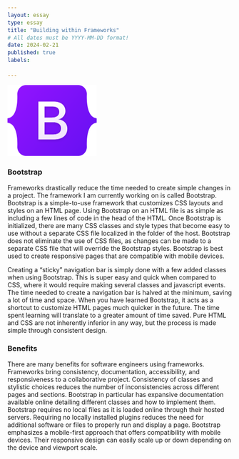 ```yaml
---
layout: essay
type: essay
title: "Building within Frameworks"
# All dates must be YYYY-MM-DD format!
date: 2024-02-21
published: true
labels:

---
```

<img width="200px" class="rounded float-start pe-4" src="../img/E37/logo.png">

### Bootstrap
Frameworks drastically reduce the time needed to create simple changes in a project. The framework I am currently working on is called Bootstrap. Bootstrap is a simple-to-use framework that customizes CSS layouts and styles on an HTML page. Using Bootstrap on an HTML file is as simple as including a few lines of code in the head of the HTML. Once Bootstrap is initialized, there are many CSS classes and style types that become easy to use without a separate CSS file localized in the folder of the host. Bootstrap does not eliminate the use of CSS files, as changes can be made to a separate CSS file that will override the Bootstrap styles. Bootstrap is best used to create responsive pages that are compatible with mobile devices. 

Creating a “sticky” navigation bar is simply done with a few added classes when using Bootstrap. This is super easy and quick when compared to CSS, where it would require making several classes and javascript events. The time needed to create a navigation bar is halved at the minimum, saving a lot of time and space. When you have learned Bootstrap, it acts as a shortcut to customize HTML pages much quicker in the future. The time spent learning will translate to a greater amount of time saved. Pure HTML and CSS are not inherently inferior in any way, but the process is made simple through consistent design.

### Benefits
There are many benefits for software engineers using frameworks. Frameworks bring consistency, documentation, accessibility, and responsiveness to a collaborative project. Consistency of classes and stylistic choices reduces the number of inconsistencies across different pages and sections. Bootstrap in particular has expansive documentation available online detailing different classes and how to implement them. Bootstrap requires no local files as it is loaded online through their hosted servers. Requiring no locally installed plugins reduces the need for additional software or files to properly run and display a page. Bootstrap emphasizes a mobile-first approach that offers compatibility with mobile devices. Their responsive design can easily scale up or down depending on the device and viewport scale.
